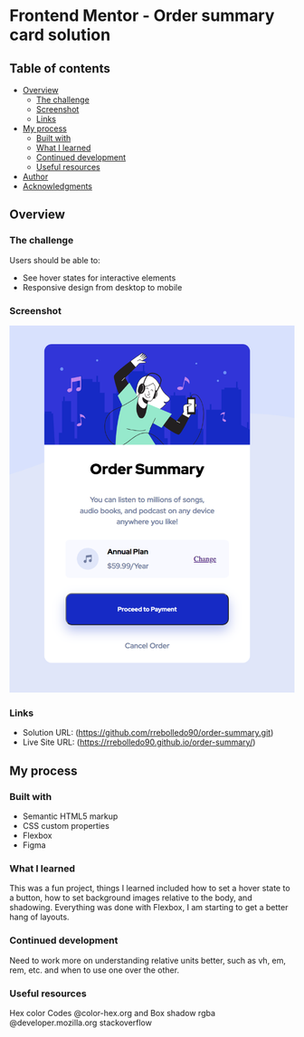 # Frontend Mentor - Order summary card solution

## Table of contents

- [Overview](#overview)
  - [The challenge](#the-challenge)
  - [Screenshot](#screenshot)
  - [Links](#links)
- [My process](#my-process)
  - [Built with](#built-with)
  - [What I learned](#what-i-learned)
  - [Continued development](#continued-development)
  - [Useful resources](#useful-resources)
- [Author](#author)
- [Acknowledgments](#acknowledgments)

## Overview

### The challenge

Users should be able to:

- See hover states for interactive elements
- Responsive design from desktop to mobile

### Screenshot

![](screen-shot.png)

### Links

- Solution URL: (https://github.com/rrebolledo90/order-summary.git)
- Live Site URL: (https://rrebolledo90.github.io/order-summary/)

## My process

### Built with

- Semantic HTML5 markup
- CSS custom properties
- Flexbox
- Figma

### What I learned

This was a fun project, things I learned included how to set a hover state to a button,
how to set background images relative to the body, and shadowing. Everything was done with Flexbox,
I am starting to get a better hang of layouts.

### Continued development

Need to work more on understanding relative units better, such as vh, em, rem, etc. and when to use one over the other.

### Useful resources

Hex color Codes @color-hex.org
and Box shadow rgba @developer.mozilla.org
stackoverflow
